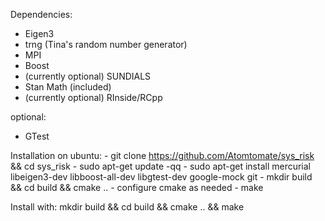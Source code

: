 Dependencies:
- Eigen3
- trng (Tina's random number generator)
- MPI
- Boost
- (currently optional) SUNDIALS
- Stan Math (included)
- (currently optional) RInside/RCpp

optional:
- GTest

Installation on ubuntu:
    - git clone https://github.com/Atomtomate/sys_risk && cd sys_risk
    - sudo apt-get update -qq
    - sudo apt-get install mercurial libeigen3-dev libboost-all-dev libgtest-dev google-mock git
    - mkdir build && cd build && cmake ..
    - configure cmake as needed
    - make



Install with: mkdir build && cd build && cmake .. && make

